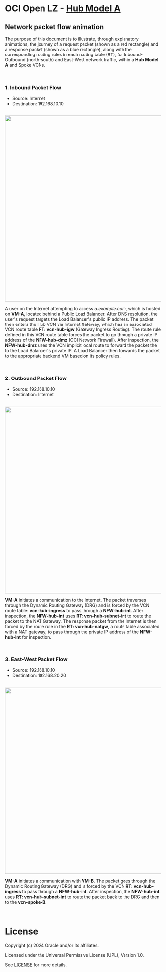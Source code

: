 # OCI Open LZ - [Hub Model A](#)

## Network packet flow animation

The purpose of this document is to illustrate, through explanatory animations, the journey of a request packet (shown as a red rectangle) and a response packet (shown as a blue rectangle), along with the corresponding routing rules in each routing table (RT), for Inbound-Outbound (north-south) and East-West network traffic, within a **Hub Model A** and Spoke VCNs.

&nbsp; 

### 1. Inbound Packet Flow
- Source: Internet
- Destination: 192.168.10.10 

&nbsp; 
<img src="images/hub_model_A_inbound.gif" width="600" height="value">

A user on the Internet attempting to access *a.example.com*, which is hosted on **VM-A**, located behind a Public Load Balancer. After DNS resolution, the user's request targets the Load Balancer's public IP address. The packet then enters the Hub VCN via Internet Gateway, which has an associated VCN route table **RT: vcn-hub-igw** (Gateway Ingress Routing). The route rule defined in this VCN route table forces the packet to go through a private IP address of the **NFW-hub-dmz** (OCI Network Firewall). After inspection, the **NFW-hub-dmz** uses the VCN implicit local route to forward the packet the to the Load Balancer's private IP. A Load Balancer then forwards the packet to the appropriate backend VM based on its policy rules.

&nbsp; 

### 2. Outbound Packet Flow
- Source: 192.168.10.10
- Destination: Internet
  
&nbsp; 
<img src="images/hub_model_A_outbound.gif" width="602" height="value">

**VM-A** initiates a communication to the Internet. The packet traverses through the Dynamic Routing Gateway (DRG) and is forced by the VCN route table: **vcn-hub-ingress** to pass through a **NFW-hub-int**. After inspection, the **NFW-hub-int** uses **RT: vcn-hub-subnet-int** to route the packet to the NAT Gateway. The response packet from the Internet is then forced by the route rule in the **RT: vcn-hub-natgw**, a route table associated with a NAT gateway, to pass through the private IP address of the **NFW-hub-int** for inspection.

&nbsp; 

### 3. East-West Packet Flow
- Source: 192.168.10.10
- Destination: 192.168.20.20 

&nbsp; 
<img src="images/hub_model_A_east_west.gif" width="602" height="value">

**VM-A** initiates a communication with **VM-B**. The packet goes through the Dynamic Routing Gateway (DRG) and is forced by the VCN **RT: vcn-hub-ingress** to pass through a **NFW-hub-int**. After inspection, the **NFW-hub-int** uses **RT: vcn-hub-subnet-int** to route the packet back to the DRG and then to the **vcn-spoke-B**.





&nbsp; 

# License

Copyright (c) 2024 Oracle and/or its affiliates.

Licensed under the Universal Permissive License (UPL), Version 1.0.

See [LICENSE](LICENSE) for more details.
